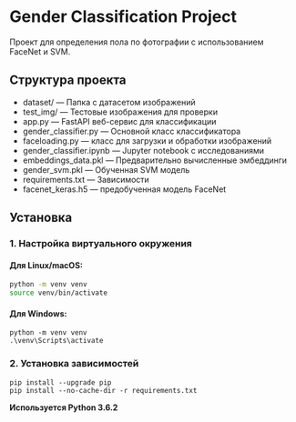 # Gender Classification Project

Проект для определения пола по фотографии с использованием FaceNet и SVM.

## Структура проекта

* dataset/ — Папка с датасетом изображений  
* test_img/ — Тестовые изображения для проверки  
* app.py — FastAPI веб-сервис для классификации   
* gender_classifier.py — Основной класс классификатора
* faceloading.py — класс для загрузки и обработки изображений  
* gender_classifier.ipynb — Jupyter notebook с исследованиями
* embeddings_data.pkl — Предварительно вычисленные эмбеддинги
* gender_svm.pkl — Обученная SVM модель
* requirements.txt — Зависимости
* facenet_keras.h5 — предобученная модель FaceNet

## Установка
### 1. Настройка виртуального окружения

#### Для Linux/macOS:
```bash
python -m venv venv
source venv/bin/activate
```

#### Для Windows:
```
python -m venv venv
.\venv\Scripts\activate
```
### 2. Установка зависимостей
```
pip install --upgrade pip
pip install --no-cache-dir -r requirements.txt
```
**Используется Python 3.6.2**

